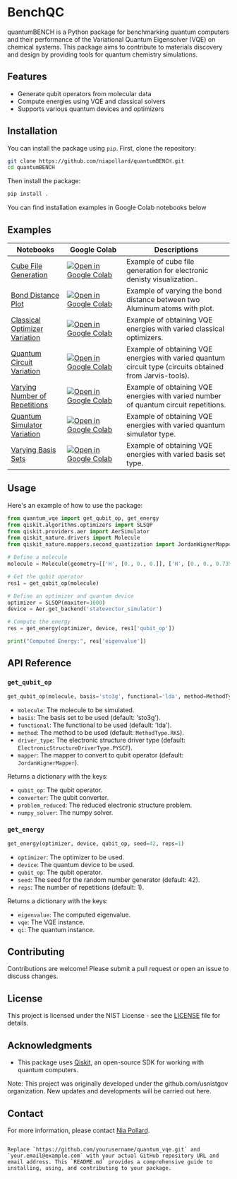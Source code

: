 # BenchQC

quantumBENCH is a Python package for benchmarking quantum computers and their performance of the Variational Quantum Eigensolver (VQE) on chemical systems. This package aims to contribute to materials discovery and design by providing tools for quantum chemistry simulations.

## Features

- Generate qubit operators from molecular data
- Compute energies using VQE and classical solvers
- Supports various quantum devices and optimizers

## Installation

You can install the package using `pip`. First, clone the repository:

```bash
git clone https://github.com/niapollard/quantumBENCH.git
cd quantumBENCH
```

Then install the package:

```bash
pip install .
```
You can find installation examples in Google Colab notebooks below

<a name="example"></a>
Examples
---------


| Notebooks                                                                                                                                      | Google&nbsp;Colab                                                                                                                                        | Descriptions                                                                                                                                                                                                                                                                                                                                                                                              |
| ---------------------------------------------------------------------------------------------------------------------------------------------- | -------------------------------------------------------------------------------------------------------------------------------------------------------- | --------------------------------------------------------------------------------------------------------------------------------------------------------------------------------------------------------------------------------------------------------------------------------------------------------------------------------------------------------------------------------------------------------- |
| [Cube File Generation](https://colab.research.google.com/github/niapollard/Benchmarking-Quantum-Algorithms-for-Materials-Discovery-and-Design/blob/main/Cube_File_Generation.ipynb)                                                       | [![Open in Google Colab]](https://colab.research.google.com/github/niapollard/Benchmarking-Quantum-Algorithms-for-Materials-Discovery-and-Design/blob/main/Cube_File_Generation.ipynb)                                 | Example of cube file generation for electronic denisty visualization..                                                                                                                                                                                                                                                                       |
| [Bond Distance Plot](https://colab.research.google.com/github/niapollard/Benchmarking-Quantum-Algorithms-for-Materials-Discovery-and-Design/blob/main/Al2_Bond_Distance_Plot_nm.ipynb)                                                  | [![Open in Google Colab]](https://colab.research.google.com/github/niapollard/Benchmarking-Quantum-Algorithms-for-Materials-Discovery-and-Design/blob/main/Al2_Bond_Distance_Plot_nm.ipynb)                            | Example of varying the bond distance between two Aluminum atoms with plot.                                                                                                                                                                                                                                                                                                                                 |
| [Classical Optimizer Variation](https://colab.research.google.com/github/niapollard/Benchmarking_QC/blob/main/Varying_Classical_Optimizers_PLOT_Correct_version.ipynb)                                                  | [![Open in Google Colab]](https://colab.research.google.com/github/niapollard/Benchmarking_QC/blob/main/Varying_Classical_Optimizers_PLOT_Correct_version.ipynb)                          | Example of obtaining VQE energies with varied classical optimizers.                                                                                                                                                                                                                                                                                                                                 |
| [Quantum Circuit Variation](https://colab.research.google.com/github/niapollard/Benchmarking-Quantum-Algorithms-for-Materials-Discovery-and-Design/blob/main/Al_Varies_Circuit.ipynb)                                                 | [![Open in Google Colab]](https://colab.research.google.com/github/niapollard/Benchmarking-Quantum-Algorithms-for-Materials-Discovery-and-Design/blob/main/Al_Varies_Circuit.ipynb)                           | Example of obtaining VQE energies with varied quantum circuit type (circuits obtained from Jarvis-tools).                                                                                                                                                                                                                                             
| [Varying Number of Repetitions](https://colab.research.google.com/github/niapollard/Benchmarking-Quantum-Algorithms-for-Materials-Discovery-and-Design/blob/main/Table%201/S7%3A%20Varies%20Reps.ipynb)                  | [![Open in Google Colab]](https://colab.research.google.com/github/niapollard/Benchmarking-Quantum-Algorithms-for-Materials-Discovery-and-Design/blob/main/Table%201/S7%3A%20Varies%20Reps.ipynb)  | Example of obtaining VQE energies with varied number of quantum circuit repetitions. |
| [Quantum Simulator Variation](https://colab.research.google.com/github/niapollard/Benchmarking_QC/blob/main/Varying%20Simulator.ipynb)                                                  | [![Open in Google Colab]](https://colab.research.google.com/github/niapollard/Benchmarking_QC/blob/main/Varying%20Simulator.ipynb)                          | Example of obtaining VQE energies with varied quantum simulator type.                                                                                                                                                                                                                                                                                                                                 |
| [Varying Basis Sets](https://colab.research.google.com/github/niapollard/Benchmarking_QC/blob/main/052024_Varying%20Basis%20Set.ipynb)                   | [![Open in Google Colab]](https://colab.research.google.com/github/niapollard/Benchmarking_QC/blob/main/052024_Varying%20Basis%20Set.ipynb)  | Example of obtaining VQE energies with varied basis set type. |
                                                                                                     

[Open in Google Colab]: https://colab.research.google.com/assets/colab-badge.svg

## Usage

Here's an example of how to use the package:

```python
from quantum_vqe import get_qubit_op, get_energy
from qiskit.algorithms.optimizers import SLSQP
from qiskit.providers.aer import AerSimulator
from qiskit_nature.drivers import Molecule
from qiskit_nature.mappers.second_quantization import JordanWignerMapper

# Define a molecule
molecule = Molecule(geometry=[['H', [0., 0., 0.]], ['H', [0., 0., 0.735]]], multiplicity=1, charge=0)

# Get the qubit operator
res1 = get_qubit_op(molecule)

# Define an optimizer and quantum device
optimizer = SLSQP(maxiter=1000)
device = Aer.get_backend('statevector_simulator')

# Compute the energy
res = get_energy(optimizer, device, res1['qubit_op'])

print("Computed Energy:", res['eigenvalue'])
```

## API Reference

### `get_qubit_op`

```python
get_qubit_op(molecule, basis='sto3g', functional='lda', method=MethodType.RKS, driver_type=ElectronicStructureDriverType.PYSCF, mapper=JordanWignerMapper())
```

- `molecule`: The molecule to be simulated.
- `basis`: The basis set to be used (default: 'sto3g').
- `functional`: The functional to be used (default: 'lda').
- `method`: The method to be used (default: `MethodType.RKS`).
- `driver_type`: The electronic structure driver type (default: `ElectronicStructureDriverType.PYSCF`).
- `mapper`: The mapper to convert to qubit operator (default: `JordanWignerMapper`).

Returns a dictionary with the keys:
- `qubit_op`: The qubit operator.
- `converter`: The qubit converter.
- `problem_reduced`: The reduced electronic structure problem.
- `numpy_solver`: The numpy solver.

### `get_energy`

```python
get_energy(optimizer, device, qubit_op, seed=42, reps=1)
```

- `optimizer`: The optimizer to be used.
- `device`: The quantum device to be used.
- `qubit_op`: The qubit operator.
- `seed`: The seed for the random number generator (default: 42).
- `reps`: The number of repetitions (default: 1).

Returns a dictionary with the keys:
- `eigenvalue`: The computed eigenvalue.
- `vqe`: The VQE instance.
- `qi`: The quantum instance.

## Contributing

Contributions are welcome! Please submit a pull request or open an issue to discuss changes.

## License

This project is licensed under the NIST License - see the [LICENSE](LICENSE) file for details.

## Acknowledgments

- This package uses [Qiskit](https://qiskit.org/), an open-source SDK for working with quantum computers.

Note: This project was originally developed under the github.com/usnistgov organization. New updates and developments will be carried out here.

## Contact

For more information, please contact [Nia Pollard](mailto:nia.rodney-pollard@nist.gov).
```

Replace `https://github.com/yourusername/quantum_vqe.git` and `your.email@example.com` with your actual GitHub repository URL and email address. This `README.md` provides a comprehensive guide to installing, using, and contributing to your package.
